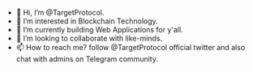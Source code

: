 - 👋 Hi, I’m @TargetProtocol.
- 👀 I’m interested in Blockchain Technology.
- 🌱 I’m currently building Web Applications for y'all.
- 💞️ I’m looking to collaborate with like-minds.
- 📫 How to reach me? follow @TargetProtocol official twitter and also chat with admins on Telegram community.

<!---
TargetProtocol/TargetProtocol is a ✨ special ✨ repository because its `README.md` (this file) appears on your GitHub profile.
You can click the Preview link to take a look at your changes.
--->

